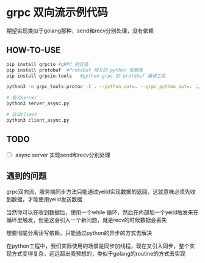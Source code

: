 # grpc 双向流示例代码

期望实现类似于golang那种，send和recv分别处理，没有依赖

## HOW-TO-USE

```bash
pip install grpcio #gRPC 的安装 
pip install protobuf  #ProtoBuf 相关的 python 依赖库
pip install grpcio-tools   #python grpc 的 protobuf 编译工具

python3 -m grpc_tools.protoc -I . --python_out=. --grpc_python_out=. ./chat.proto 

# 启动server
python3 server_async.py

# 启动client
python3 client_async.py
```

## TODO

- [ ] async server 实现send和recv分别处理

## 遇到的问题

grpc双向流，服务端同步方法只能通过yeild实现数据的返回，这就意味必须先收到数据，才能使用yeild发送数据

当然你可以在收到数据后，使用一个while 循环，然后在内部加一个yeild触发来在循环里触发，但是这会引入一个新问题，就是recv的时候数据会丢失

想要彻底分离读写依赖，只能通过python的异步的方式去解决

在python工程中，我们实际使用的场景是同步加线程，现在又引入同步，整个实现方式变得复杂，远远超出我预想的，类似于golang的routine的方式去实现

